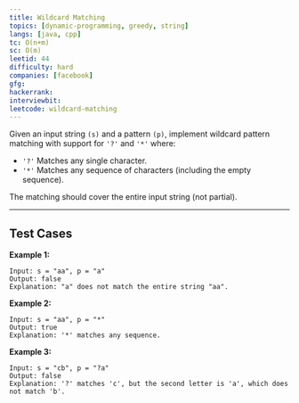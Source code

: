 ```yaml
---
title: Wildcard Matching
topics: [dynamic-programming, greedy, string]
langs: [java, cpp]
tc: O(n+m)
sc: O(m)
leetid: 44
difficulty: hard
companies: [facebook]
gfg: 
hackerrank: 
interviewbit: 
leetcode: wildcard-matching
---
```


Given an input string `(s)` and a pattern `(p)`, implement wildcard pattern matching with support for `'?'` and `'*'` where:

- `'?'` Matches any single character.
- `'*'` Matches any sequence of characters (including the empty sequence).

The matching should cover the entire input string (not partial).

---

## Test Cases

**Example 1:** 
```
Input: s = "aa", p = "a"
Output: false
Explanation: "a" does not match the entire string "aa".
```

**Example 2:** 
```
Input: s = "aa", p = "*"
Output: true
Explanation: '*' matches any sequence.
```

**Example 3:**
```
Input: s = "cb", p = "?a"
Output: false
Explanation: '?' matches 'c', but the second letter is 'a', which does not match 'b'.
```